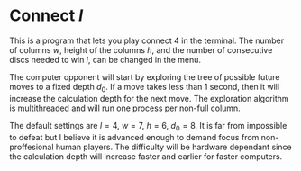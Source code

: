 # Connect $l$

This is a program that lets you play connect 4 in the terminal. The number of columns $w$, height of the columns $h$, and the number of consecutive discs needed to win $l$, can be changed in the menu.

The computer opponent will start by  exploring the tree of possible future moves to a fixed depth $d_0$. If a move takes less than 1 second, then it will increase the calculation depth for the next move. The exploration algorithm is multithreaded and will run one process per non-full column.

The default settings are $l=4$, $w=7$, $h=6$, $d_0=8$. It is far from impossible to defeat but I believe it is advanced enough to demand focus from non-proffesional human players. The difficulty will be hardware dependant since the calculation depth will increase faster and earlier for faster computers.
